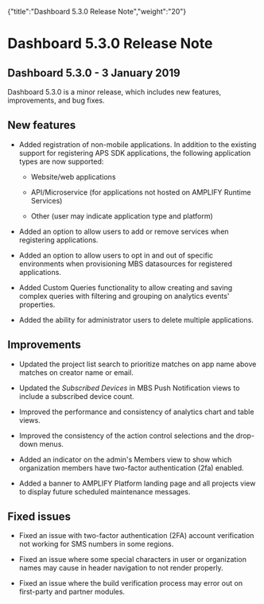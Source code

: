 {"title":"Dashboard 5.3.0 Release Note","weight":"20"} 

# Dashboard 5.3.0 Release Note

## Dashboard 5.3.0 - 3 January 2019

Dashboard 5.3.0 is a minor release, which includes new features, improvements, and bug fixes.

## New features

*   Added registration of non-mobile applications. In addition to the existing support for registering APS SDK applications, the following application types are now supported:
    
    *   Website/web applications
        
    *   API/Microservice (for applications not hosted on AMPLIFY Runtime Services)
        
    *   Other (user may indicate application type and platform)
        
*   Added an option to allow users to add or remove services when registering applications.
    
*   Added an option to allow users to opt in and out of specific environments when provisioning MBS datasources for registered applications.
    
*   Added Custom Queries functionality to allow creating and saving complex queries with filtering and grouping on analytics events' properties.
    
*   Added the ability for administrator users to delete multiple applications.
    

## Improvements

*   Updated the project list search to prioritize matches on app name above matches on creator name or email.
    
*   Updated the _Subscribed Devices_ in MBS Push Notification views to include a subscribed device count.
    
*   Improved the performance and consistency of analytics chart and table views.
    
*   Improved the consistency of the action control selections and the drop-down menus.
    
*   Added an indicator on the admin's Members view to show which organization members have two-factor authentication (2fa) enabled.
    
*   Added a banner to AMPLIFY Platform landing page and all projects view to display future scheduled maintenance messages.
    

## Fixed issues

*   Fixed an issue with two-factor authentication (2FA) account verification not working for SMS numbers in some regions.
    
*   Fixed an issue where some special characters in user or organization names may cause in header navigation to not render properly.
    
*   Fixed an issue where the build verification process may error out on first-party and partner modules.